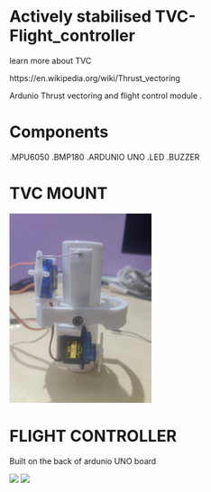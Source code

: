 # Actively stabilised TVC-Flight_controller
learn more about TVC 
<p>
 https://en.wikipedia.org/wiki/Thrust_vectoring
<p>
Ardunio Thrust vectoring and flight control module . 

# Components 
.MPU6050
.BMP180
.ARDUNIO UNO
.LED
.BUZZER

# TVC MOUNT
<p>
  <img width=50% src="IMAGES/IMG_20240802_182545.jpg" >
</p>

# FLIGHT CONTROLLER

Built on the back of ardunio UNO board

<p>
  <img width=20% src="IMAGES/IMG_20240802_182342.jpg" >
  <img width=20% src="IMAGES/IMG_20240802_182348.jpg" >

</p>

